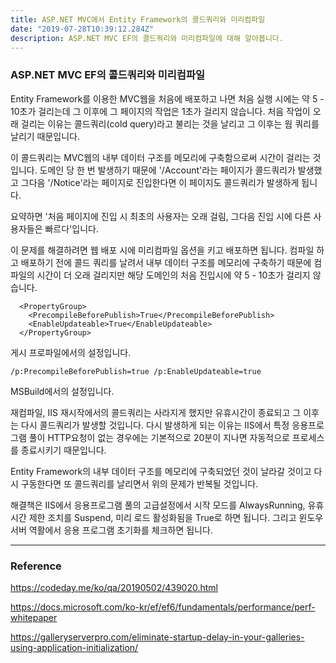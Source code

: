 ```yaml
---
title: ASP.NET MVC에서 Entity Framework의 콜드쿼리와 미리컴파일
date: "2019-07-28T10:39:12.284Z"
description: ASP.NET MVC EF의 콜드쿼리와 미리컴파일에 대해 알아봅니다.
---
```


### ASP.NET MVC EF의 콜드쿼리와 미리컴파일

Entity Framework를 이용한 MVC웹을 처음에 배포하고 나면 처음 실행 시에는 약 5 - 10초가 걸리는데 그 이후에 그 페이지의 작업은 1초가 걸리지 않습니다. 처음 작업이 오래 걸리는 이유는 콜드쿼리(cold query)라고 불리는 것을 날리고 그 이후는 웜 쿼리를 날리기 때문입니다.

이 콜드쿼리는 MVC웹의 내부 데이터 구조를 메모리에 구축함으로써 시간이 걸리는 것입니다. 도메인 당 한 번 발생하기 때문에 '/Account'라는 페이지가 콜드쿼리가 발생했고 그다음 '/Notice'라는 페이지로 진입한다면 이 페이지도 콜드쿼리가 발생하게 됩니다.

요약하면 '처음 페이지에 진입 시 최초의 사용자는 오래 걸림, 그다음 진입 시에 다른 사용자들은 빠르다'입니다.

이 문제를 해결하려면 웹 배포 시에 미리컴파일 옵션을 키고 배포하면 됩니다. 컴파일 하고 배포하기 전에 콜드 쿼리를 날려서 내부 데이터 구조를 메모리에 구축하기 때문에 컴파일의 시간이 더 오래 걸리지만 해당 도메인의 처음 진입시에 약 5 - 10초가 걸리지 않습니다.

```
  <PropertyGroup>
    <PrecompileBeforePublish>True</PrecompileBeforePublish>
    <EnableUpdateable>True</EnableUpdateable>
  </PropertyGroup>
```

게시 프로파일에서의 설정입니다.

```
/p:PrecompileBeforePublish=true /p:EnableUpdateable=true
```

MSBuild에서의 설정입니다.

재컴파일, IIS 재시작에서의 콜드쿼리는 사라지게 했지만 유휴시간이 종료되고 그 이후는 다시 콜드쿼리가 발생할 것입니다. 다시 발생하게 되는 이유는 IIS에서 특정 응용프로그램 풀이 HTTP요청이 없는 경우에는 기본적으로 20분이 지나면 자동적으로 프로세스를 종료시키기 때문입니다.

Entity Framework의 내부 데이터 구조를 메모리에 구축되었던 것이 날라갈 것이고 다시 구동한다면 또 콜드쿼리를 날리면서 위의 문제가 반복될 것입니다.

해결책은 IIS에서 응용프로그램 풀의 고급설정에서 시작 모드를 AlwaysRunning, 유휴 시간 제한 조치를 Suspend, 미리 로드 활성화됨을 True로 하면 됩니다. 그리고 윈도우 서버 역활에서 응용 프로그램 초기화를 체크하면 됩니다.

---
### Reference

https://codeday.me/ko/qa/20190502/439020.html

https://docs.microsoft.com/ko-kr/ef/ef6/fundamentals/performance/perf-whitepaper

https://galleryserverpro.com/eliminate-startup-delay-in-your-galleries-using-application-initialization/